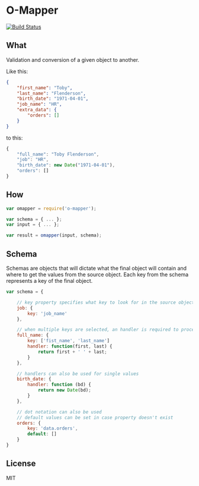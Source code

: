 # O-Mapper
[![Build Status](https://travis-ci.org/opedromiranda/o-mapper.svg)](https://travis-ci.org/opedromiranda/o-mapper)


## What
Validation and conversion of a given object to another.

Like this:
```json
{
    "first_name": "Toby",
    "last_name": "Flenderson",
    "birth_date": "1971-04-01",
    "job_name": "HR",
    "extra_data": {
        "orders": []
    }
}
```
to this:
```javascript
{
    "full_name": "Toby Flenderson",
    "job": "HR",
    "birth_date": new Date("1971-04-01"),
    "orders": []
}
```


## How
```javascript
var omapper = require('o-mapper');

var schema = { ... };
var input = { ... };

var result = omapper(input, schema);
```

## Schema
Schemas are objects that will dictate what the final object will contain and where to get the values from the source object.
Each key from the schema represents a key of the final object.

```javascript
var schema = {

    // key property specifies what key to look for in the source object
    job: {
        key: 'job_name'
    },

    // when multiple keys are selected, an handler is required to process the multiple values
    full_name: {
        key: ['fist_name', 'last_name']
        handler: function(first, last) {
            return first + ' ' + last;
        }
    },

    // handlers can also be used for single values
    birth_date: {
        handler: function (bd) {
            return new Date(bd);
        }
    },

    // dot notation can also be used
    // default values can be set in case property doesn't exist
    orders: {
        key: 'data.orders',
        default: []
    }
}
```

License
----

MIT
